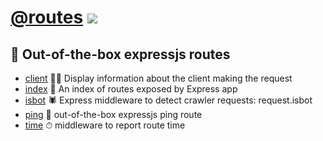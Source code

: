 # [@routes](https://www.npmjs.com/org/routes) [![](https://circleci.com/gh/omrilotan/routes.svg?style=svg)](https://circleci.com/gh/omrilotan/routes)

## 🎁 Out-of-the-box expressjs routes

- [client](./packages/client#readme) 💁‍♂️ Display information about the client making the request
- [index](./packages/index#readme) 📇 An index of routes exposed by Express app
- [isbot](./packages/isbot#readme) 🕷 Express middleware to detect crawler requests: request.isbot
- [ping](./packages/ping#readme) 🏓 out-of-the-box expressjs ping route
- [time](./packages/time#readme) ⏱ middleware to report route time
